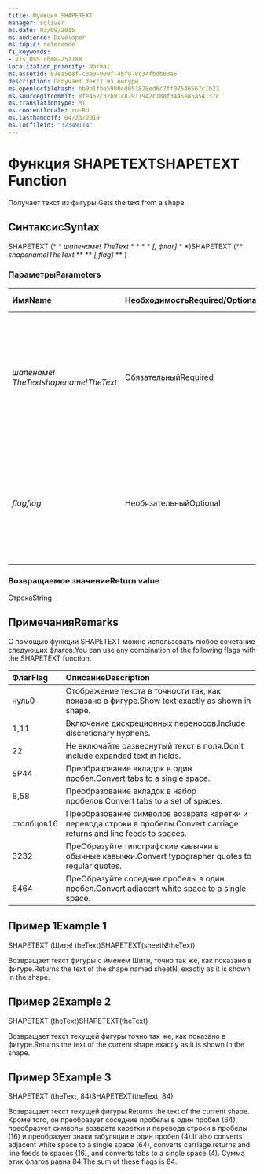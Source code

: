 ```yaml
---
title: Функция SHAPETEXT
manager: soliver
ms.date: 03/09/2015
ms.audience: Developer
ms.topic: reference
f1_keywords:
- Vis_DSS.chm82251788
localization_priority: Normal
ms.assetid: 87ea5e8f-c3e0-009f-4bf8-8c34fbdb83a6
description: Получает текст из фигуры.
ms.openlocfilehash: bb9b1fbe5900cd051828ed6c7ff07546567c1b23
ms.sourcegitcommit: 8fe462c32b91c87911942c188f3445e85a54137c
ms.translationtype: MT
ms.contentlocale: ru-RU
ms.lasthandoff: 04/23/2019
ms.locfileid: "32349114"
---
```

# <a name="shapetext-function"></a><span data-ttu-id="3bf70-103">Функция SHAPETEXT</span><span class="sxs-lookup"><span data-stu-id="3bf70-103">SHAPETEXT Function</span></span>

<span data-ttu-id="3bf70-104">Получает текст из фигуры.</span><span class="sxs-lookup"><span data-stu-id="3bf70-104">Gets the text from a shape.</span></span> 
  
## <a name="syntax"></a><span data-ttu-id="3bf70-105">Синтаксис</span><span class="sxs-lookup"><span data-stu-id="3bf70-105">Syntax</span></span>

<span data-ttu-id="3bf70-106">SHAPETEXT (\* \* *шапенаме! TheText* \* \* \* \* *[, флаг]* \* \*)</span><span class="sxs-lookup"><span data-stu-id="3bf70-106">SHAPETEXT (\*\* *shapename!TheText* \*\* \*\* *[,flag]* \*\* )</span></span> 
  
### <a name="parameters"></a><span data-ttu-id="3bf70-107">Параметры</span><span class="sxs-lookup"><span data-stu-id="3bf70-107">Parameters</span></span>

|<span data-ttu-id="3bf70-108">**Имя**</span><span class="sxs-lookup"><span data-stu-id="3bf70-108">**Name**</span></span>|<span data-ttu-id="3bf70-109">**Необходимость**</span><span class="sxs-lookup"><span data-stu-id="3bf70-109">**Required/Optional**</span></span>|<span data-ttu-id="3bf70-110">**Тип данных**</span><span class="sxs-lookup"><span data-stu-id="3bf70-110">**Data Type**</span></span>|<span data-ttu-id="3bf70-111">**Описание**</span><span class="sxs-lookup"><span data-stu-id="3bf70-111">**Description**</span></span>|
|:-----|:-----|:-----|:-----|
| <span data-ttu-id="3bf70-112">_шапенаме! TheText_</span><span class="sxs-lookup"><span data-stu-id="3bf70-112">_shapename!TheText_</span></span> <br/> |<span data-ttu-id="3bf70-113">Обязательный</span><span class="sxs-lookup"><span data-stu-id="3bf70-113">Required</span></span>  <br/> ||<span data-ttu-id="3bf70-114">Ссылка на ячейку с именем TheText в целевой фигуре.</span><span class="sxs-lookup"><span data-stu-id="3bf70-114">A reference to the cell named TheText in the target shape.</span></span>  <span data-ttu-id="3bf70-115">_Шапенаме!_</span><span class="sxs-lookup"><span data-stu-id="3bf70-115">_Shapename!_</span></span> <span data-ttu-id="3bf70-116">— имя фигуры, из которой требуется получить текст.</span><span class="sxs-lookup"><span data-stu-id="3bf70-116">is the name of the shape from which you want to retrieve the text.</span></span>  <br/> |
| <span data-ttu-id="3bf70-117">_flag_</span><span class="sxs-lookup"><span data-stu-id="3bf70-117">_flag_</span></span> <br/> |<span data-ttu-id="3bf70-118">Необязательный</span><span class="sxs-lookup"><span data-stu-id="3bf70-118">Optional</span></span>  <br/> |<span data-ttu-id="3bf70-119">**Числовой**</span><span class="sxs-lookup"><span data-stu-id="3bf70-119">**Numeric**</span></span> <br/> |<span data-ttu-id="3bf70-120">Бит, указывающий формат текста.</span><span class="sxs-lookup"><span data-stu-id="3bf70-120">A bit that specifies the format of the text.</span></span> <span data-ttu-id="3bf70-121">По умолчанию в качестве значения флага (0) текст отображается точно так же, как и в фигуре.</span><span class="sxs-lookup"><span data-stu-id="3bf70-121">The default flag (0) shows the text exactly as it is shown in the shape.</span></span>  <br/> |
   
### <a name="return-value"></a><span data-ttu-id="3bf70-122">Возвращаемое значение</span><span class="sxs-lookup"><span data-stu-id="3bf70-122">Return value</span></span>

<span data-ttu-id="3bf70-123">Строка</span><span class="sxs-lookup"><span data-stu-id="3bf70-123">String</span></span>
  
## <a name="remarks"></a><span data-ttu-id="3bf70-124">Примечания</span><span class="sxs-lookup"><span data-stu-id="3bf70-124">Remarks</span></span>

<span data-ttu-id="3bf70-125">С помощью функции SHAPETEXT можно использовать любое сочетание следующих флагов.</span><span class="sxs-lookup"><span data-stu-id="3bf70-125">You can use any combination of the following flags with the SHAPETEXT function.</span></span>
  
|<span data-ttu-id="3bf70-126">**Флаг**</span><span class="sxs-lookup"><span data-stu-id="3bf70-126">**Flag**</span></span>|<span data-ttu-id="3bf70-127">**Описание**</span><span class="sxs-lookup"><span data-stu-id="3bf70-127">**Description**</span></span>|
|:-----|:-----|
|<span data-ttu-id="3bf70-128">нуль</span><span class="sxs-lookup"><span data-stu-id="3bf70-128">0</span></span>  <br/> |<span data-ttu-id="3bf70-129">Отображение текста в точности так, как показано в фигуре.</span><span class="sxs-lookup"><span data-stu-id="3bf70-129">Show text exactly as shown in shape.</span></span>  <br/> |
|<span data-ttu-id="3bf70-130">1,1</span><span class="sxs-lookup"><span data-stu-id="3bf70-130">1</span></span>  <br/> |<span data-ttu-id="3bf70-131">Включение дискреционных переносов.</span><span class="sxs-lookup"><span data-stu-id="3bf70-131">Include discretionary hyphens.</span></span>  <br/> |
|<span data-ttu-id="3bf70-132">2</span><span class="sxs-lookup"><span data-stu-id="3bf70-132">2</span></span>  <br/> |<span data-ttu-id="3bf70-133">Не включайте развернутый текст в поля.</span><span class="sxs-lookup"><span data-stu-id="3bf70-133">Don't include expanded text in fields.</span></span>  <br/> |
|<span data-ttu-id="3bf70-134">SP4</span><span class="sxs-lookup"><span data-stu-id="3bf70-134">4</span></span>  <br/> |<span data-ttu-id="3bf70-135">Преобразование вкладок в один пробел.</span><span class="sxs-lookup"><span data-stu-id="3bf70-135">Convert tabs to a single space.</span></span>  <br/> |
|<span data-ttu-id="3bf70-136">8,5</span><span class="sxs-lookup"><span data-stu-id="3bf70-136">8</span></span>  <br/> |<span data-ttu-id="3bf70-137">Преобразование вкладок в набор пробелов.</span><span class="sxs-lookup"><span data-stu-id="3bf70-137">Convert tabs to a set of spaces.</span></span>  <br/> |
|<span data-ttu-id="3bf70-138">столбцов</span><span class="sxs-lookup"><span data-stu-id="3bf70-138">16</span></span>  <br/> |<span data-ttu-id="3bf70-139">Преобразование символов возврата каретки и перевода строки в пробелы.</span><span class="sxs-lookup"><span data-stu-id="3bf70-139">Convert carriage returns and line feeds to spaces.</span></span>  <br/> |
|<span data-ttu-id="3bf70-140">32</span><span class="sxs-lookup"><span data-stu-id="3bf70-140">32</span></span>  <br/> |<span data-ttu-id="3bf70-141">ПреОбразуйте типографские кавычки в обычные кавычки.</span><span class="sxs-lookup"><span data-stu-id="3bf70-141">Convert typographer quotes to regular quotes.</span></span>  <br/> |
|<span data-ttu-id="3bf70-142">64</span><span class="sxs-lookup"><span data-stu-id="3bf70-142">64</span></span>  <br/> |<span data-ttu-id="3bf70-143">ПреОбразуйте соседние пробелы в один пробел.</span><span class="sxs-lookup"><span data-stu-id="3bf70-143">Convert adjacent white space to a single space.</span></span>  <br/> |
   
## <a name="example-1"></a><span data-ttu-id="3bf70-144">Пример 1</span><span class="sxs-lookup"><span data-stu-id="3bf70-144">Example 1</span></span>

<span data-ttu-id="3bf70-145">SHAPETEXT (Шитн! theText)</span><span class="sxs-lookup"><span data-stu-id="3bf70-145">SHAPETEXT(sheetN!theText)</span></span>
  
<span data-ttu-id="3bf70-146">Возвращает текст фигуры с именем Шитн, точно так же, как показано в фигуре.</span><span class="sxs-lookup"><span data-stu-id="3bf70-146">Returns the text of the shape named sheetN, exactly as it is shown in the shape.</span></span>
  
## <a name="example-2"></a><span data-ttu-id="3bf70-147">Пример 2</span><span class="sxs-lookup"><span data-stu-id="3bf70-147">Example 2</span></span>

<span data-ttu-id="3bf70-148">SHAPETEXT (theText)</span><span class="sxs-lookup"><span data-stu-id="3bf70-148">SHAPETEXT(theText)</span></span>
  
<span data-ttu-id="3bf70-149">Возвращает текст текущей фигуры точно так же, как показано в фигуре.</span><span class="sxs-lookup"><span data-stu-id="3bf70-149">Returns the text of the current shape exactly as it is shown in the shape.</span></span>
  
## <a name="example-3"></a><span data-ttu-id="3bf70-150">Пример 3</span><span class="sxs-lookup"><span data-stu-id="3bf70-150">Example 3</span></span>

<span data-ttu-id="3bf70-151">SHAPETEXT (theText, 84)</span><span class="sxs-lookup"><span data-stu-id="3bf70-151">SHAPETEXT(theText, 84)</span></span>
  
<span data-ttu-id="3bf70-152">Возвращает текст текущей фигуры.</span><span class="sxs-lookup"><span data-stu-id="3bf70-152">Returns the text of the current shape.</span></span> <span data-ttu-id="3bf70-153">Кроме того, он преобразует соседние пробелы в один пробел (64), преобразует символы возврата каретки и перевода строки в пробелы (16) и преобразует знаки табуляции в один пробел (4).</span><span class="sxs-lookup"><span data-stu-id="3bf70-153">It also converts adjacent white space to a single space (64), converts carriage returns and line feeds to spaces (16), and converts tabs to a single space (4).</span></span> <span data-ttu-id="3bf70-154">Сумма этих флагов равна 84.</span><span class="sxs-lookup"><span data-stu-id="3bf70-154">The sum of these flags is 84.</span></span>
  

